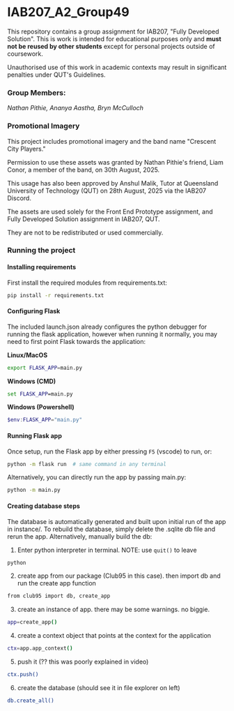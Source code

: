 # IAB207_A2_Group49

This repository contains a group assignment for IAB207, "Fully Developed Solution". This is work is intended for educational purposes only
and **must not be reused by other students** except for personal projects outside of coursework.

Unauthorised use of this work in academic contexts may result in significant penalties under QUT's Guidelines.

### Group Members:

_Nathan Pithie,_
_Ananya Aastha,_
_Bryn McCulloch_

### Promotional Imagery

This project includes promotional imagery and the band name "Crescent City Players."

Permission to use these assets was granted by Nathan Pithie's friend, Liam Conor, a member of the band, on 30th August, 2025.

This usage has also been approved by Anshul Malik, Tutor at Queensland University of Technology (QUT) on 28th August, 2025 via the IAB207 Discord.

The assets are used solely for the Front End Prototype assignment, and Fully Developed Solution assignment in IAB207, QUT.

They are not to be redistributed or used commercially.

### Running the project

#### Installing requirements

First install the required modules from requirements.txt:

```bash
pip install -r requirements.txt
```

#### Configuring Flask

The included launch.json already configures the python debugger for running the flask application, however when
running it normally, you may need to first point Flask towards the application:

**Linux/MacOS**

```bash
export FLASK_APP=main.py
```

**Windows (CMD)**

```cmd
set FLASK_APP=main.py
```

**Windows (Powershell)**

```powershell
$env:FLASK_APP="main.py"
```

#### Running Flask app

Once setup, run the Flask app by either pressing `F5` (vscode) to run, or:

```bash
python -m flask run  # same command in any terminal
```

Alternatively, you can directly run the app by passing main.py:

```bash
python -m main.py
```

#### Creating database steps
The database is automatically generated and built upon initial run of the app in instance/. To rebuild the database, simply delete the .sqlite db file and rerun the app. Alternatively, manually build the db:

1. Enter python interpreter in terminal. NOTE: use `quit()` to leave

```bash
python
```

2. create app from our package (Club95 in this case). then import db and run the create app function

```bash
from club95 import db, create_app
```

3. create an instance of app. there may be some warnings. no biggie.

```bash
app=create_app()
```

4. create a context object that points at the context for the application

```bash
ctx=app.app_context()
```

5. push it (?? this was poorly explained in video)

```bash
ctx.push()
```

6. create the database (should see it in file explorer on left)

```bash
db.create_all()
```
